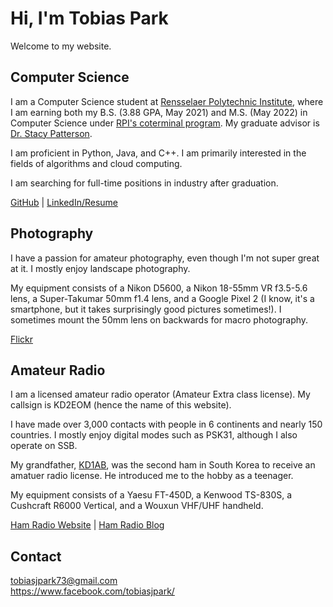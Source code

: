 # Hi, I'm Tobias Park
Welcome to my website.  

## Computer Science  
I am a Computer Science student at [Rensselaer Polytechnic Institute](https://rpi.edu), where I am earning both my B.S. (3.88 GPA, May 2021) and M.S. (May 2022) in Computer Science under [RPI's coterminal program](https://info.rpi.edu/co-terminal). My graduate advisor is [Dr. Stacy Patterson](https://www.cs.rpi.edu/~pattes3/).    

I am proficient in Python, Java, and C++. I am primarily interested in the fields of algorithms and cloud computing.  

I am searching for full-time positions in industry after graduation.  

[GitHub](https://github.com/kd2eom) | [LinkedIn/Resume](https://www.linkedin.com/in/parkt3/)  

## Photography  
I have a passion for amateur photography, even though I'm not super great at it. I mostly enjoy landscape photography.  

My equipment consists of a Nikon D5600, a Nikon 18-55mm VR f3.5-5.6 lens, a Super-Takumar 50mm f1.4 lens, and a Google Pixel 2 (I know, it's a smartphone, but it takes surprisingly good pictures sometimes!). I sometimes mount the 50mm lens on backwards for macro photography.  

[Flickr](https://www.flickr.com/people/tobiaspark/) 

## Amateur Radio
I am a licensed amateur radio operator (Amateur Extra class license). My callsign is KD2EOM (hence the name of this website).  

I have made over 3,000 contacts with people in 6 continents and nearly 150 countries. I mostly enjoy digital modes such as PSK31, although I also operate on SSB.  

My grandfather, [KD1AB](https://www.qrz.com/db/kd1ab), was the second ham in South Korea to receive an amatuer radio license. He introduced me to the hobby as a teenager.

My equipment consists of a Yaesu FT-450D, a Kenwood TS-830S, a Cushcraft R6000 Vertical, and a Wouxun VHF/UHF handheld.  

[Ham Radio Website](https://sites.google.com/view/kd2eom) | [Ham Radio Blog](http://kd2eom.blogspot.com/)

## Contact
tobiasjpark73@gmail.com  
https://www.facebook.com/tobiasjpark/
